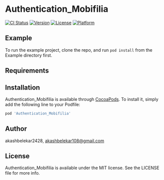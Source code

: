 # Authentication_Mobifilia

[![CI Status](https://img.shields.io/travis/akashbelekar2428/Authentication_Mobifilia.svg?style=flat)](https://travis-ci.org/akashbelekar2428/Authentication_Mobifilia)
[![Version](https://img.shields.io/cocoapods/v/Authentication_Mobifilia.svg?style=flat)](https://cocoapods.org/pods/Authentication_Mobifilia)
[![License](https://img.shields.io/cocoapods/l/Authentication_Mobifilia.svg?style=flat)](https://cocoapods.org/pods/Authentication_Mobifilia)
[![Platform](https://img.shields.io/cocoapods/p/Authentication_Mobifilia.svg?style=flat)](https://cocoapods.org/pods/Authentication_Mobifilia)

## Example

To run the example project, clone the repo, and run `pod install` from the Example directory first.

## Requirements

## Installation

Authentication_Mobifilia is available through [CocoaPods](https://cocoapods.org). To install
it, simply add the following line to your Podfile:

```ruby
pod 'Authentication_Mobifilia'
```

## Author

akashbelekar2428, akashbelekar108@gmail.com

## License

Authentication_Mobifilia is available under the MIT license. See the LICENSE file for more info.
